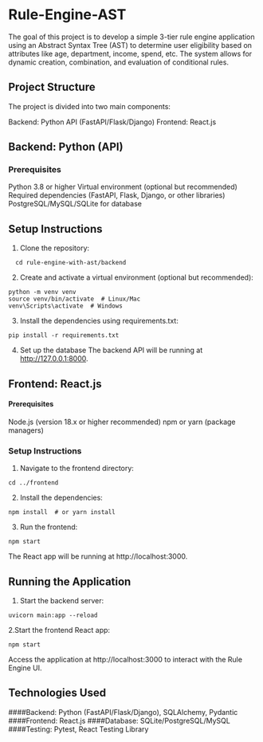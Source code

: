 # Rule-Engine-AST

The goal of this project is to develop a simple 3-tier rule engine application using an Abstract Syntax Tree (AST) to determine user eligibility based on attributes like age, department, income, spend, etc. The system allows for dynamic creation, combination, and evaluation of conditional rules.

## Project Structure
The project is divided into two main components:

Backend: Python API (FastAPI/Flask/Django)
Frontend: React.js

## Backend: Python (API)
### Prerequisites
Python 3.8 or higher
Virtual environment (optional but recommended)
Required dependencies (FastAPI, Flask, Django, or other libraries)
PostgreSQL/MySQL/SQLite for database

## Setup Instructions
1. Clone the repository:
   
```git clone https://github.com/yourusername/rule-engine-with-ast.git
  cd rule-engine-with-ast/backend
```

2. Create and activate a virtual environment (optional but recommended):

```
python -m venv venv
source venv/bin/activate  # Linux/Mac
venv\Scripts\activate  # Windows
```

3. Install the dependencies using requirements.txt:

```
pip install -r requirements.txt
```

4. Set up the database
The backend API will be running at http://127.0.0.1:8000.

## Frontend: React.js

#### Prerequisites
Node.js (version 18.x or higher recommended)
npm or yarn (package managers)

### Setup Instructions
1. Navigate to the frontend directory:
```
cd ../frontend
```

2. Install the dependencies:
```
npm install  # or yarn install
```

3. Run the frontend:
```
npm start
```
The React app will be running at http://localhost:3000.
## Running the Application

1. Start the backend server:

```
uvicorn main:app --reload
```

2.Start the frontend React app:
```
npm start
```
Access the application at http://localhost:3000 to interact with the Rule Engine UI.

## Technologies Used
####Backend: Python (FastAPI/Flask/Django), SQLAlchemy, Pydantic
####Frontend: React.js
####Database: SQLite/PostgreSQL/MySQL
####Testing: Pytest, React Testing Library
